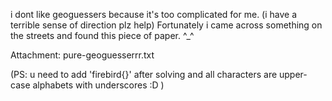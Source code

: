 i dont like geoguessers because it's too complicated for me. (i have a terrible sense of direction plz help) Fortunately i came across something on the streets and found this piece of paper. ^_^

Attachment: pure-geoguesserrr.txt

(PS: u need to add 'firebird{}' after solving and all characters are upper-case alphabets with underscores :D )
